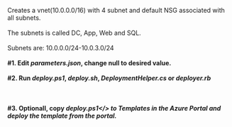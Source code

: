 Creates a vnet(10.0.0.0/16) with 4 subnet and default NSG associated with all subnets. 
</br>
</br>
The subnets is called DC, App, Web and SQL. 
</br>
</br>
Subnets are: 10.0.0.0/24-10.0.3.0/24
</br>
</br>
<b>#1.<b> Edit <i>parameters.json</i>, change null to desired value. 
</br>
</br>
<b>#2.</b> Run <i>deploy.ps1</i>, <i>deploy.sh</i>, <i>DeploymentHelper.cs</i> or <i>deployer.rb</i>
</br>
</br>
</br>
</br>
<b>#3.</b> Optionall, copy <i>deploy.ps1</> to <b>Templates</b> in the Azure Portal and deploy the template from the portal. 
